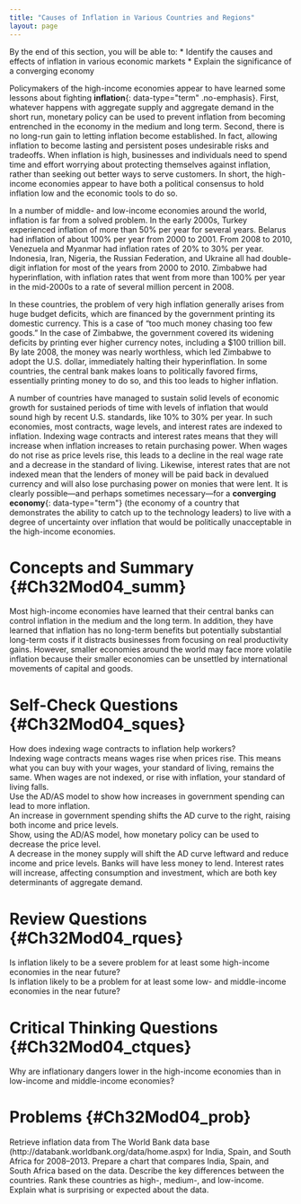 ```yaml
---
title: "Causes of Inflation in Various Countries and Regions"
layout: page
---
```



<div data-type="abstract" markdown="1">
By the end of this section, you will be able to:
* Identify the causes and effects of inflation in various economic markets
* Explain the significance of a converging economy

</div>

Policymakers of the high-income economies appear to have learned some lessons about fighting **inflation**{: data-type="term" .no-emphasis}. First, whatever happens with aggregate supply and aggregate demand in the short run, monetary policy can be used to prevent inflation from becoming entrenched in the economy in the medium and long term. Second, there is no long-run gain to letting inflation become established. In fact, allowing inflation to become lasting and persistent poses undesirable risks and tradeoffs. When inflation is high, businesses and individuals need to spend time and effort worrying about protecting themselves against inflation, rather than seeking out better ways to serve customers. In short, the high-income economies appear to have both a political consensus to hold inflation low and the economic tools to do so.

In a number of middle- and low-income economies around the world, inflation is far from a solved problem. In the early 2000s, Turkey experienced inflation of more than 50% per year for several years. Belarus had inflation of about 100% per year from 2000 to 2001. From 2008 to 2010, Venezuela and Myanmar had inflation rates of 20% to 30% per year. Indonesia, Iran, Nigeria, the Russian Federation, and Ukraine all had double-digit inflation for most of the years from 2000 to 2010. Zimbabwe had hyperinflation, with inflation rates that went from more than 100% per year in the mid-2000s to a rate of several million percent in 2008.

In these countries, the problem of very high inflation generally arises from huge budget deficits, which are financed by the government printing its domestic currency. This is a case of “too much money chasing too few goods.” In the case of Zimbabwe, the government covered its widening deficits by printing ever higher currency notes, including a $100 trillion bill. By late 2008, the money was nearly worthless, which led Zimbabwe to adopt the U.S. dollar, immediately halting their hyperinflation. In some countries, the central bank makes loans to politically favored firms, essentially printing money to do so, and this too leads to higher inflation.

A number of countries have managed to sustain solid levels of economic growth for sustained periods of time with levels of inflation that would sound high by recent U.S. standards, like 10% to 30% per year. In such economies, most contracts, wage levels, and interest rates are indexed to inflation. Indexing wage contracts and interest rates means that they will increase when inflation increases to retain purchasing power. When wages do not rise as price levels rise, this leads to a decline in the real wage rate and a decrease in the standard of living. Likewise, interest rates that are not indexed mean that the lenders of money will be paid back in devalued currency and will also lose purchasing power on monies that were lent. It is clearly possible—and perhaps sometimes necessary—for a **converging economy**{: data-type="term"} (the economy of a country that demonstrates the ability to catch up to the technology leaders) to live with a degree of uncertainty over inflation that would be politically unacceptable in the high-income economies.

#  Concepts and Summary   {#Ch32Mod04_summ}

Most high-income economies have learned that their central banks can control inflation in the medium and the long term. In addition, they have learned that inflation has no long-term benefits but potentially substantial long-term costs if it distracts businesses from focusing on real productivity gains. However, smaller economies around the world may face more volatile inflation because their smaller economies can be unsettled by international movements of capital and goods.

# Self-Check Questions   {#Ch32Mod04_sques}

<div data-type="exercise" id="Ch32Mod04_sques01">
<div data-type="problem" id="Ch32Mod04_sques01p" markdown="1">
How does indexing wage contracts to inflation help workers?

</div>
<div data-type="solution" id="Ch32Mod04_sques01s" markdown="1">
Indexing wage contracts means wages rise when prices rise. This means what you can buy with your wages, your standard of living, remains the same. When wages are not indexed, or rise with inflation, your standard of living falls.

</div>
</div>

<div data-type="exercise" id="Ch32Mod04_sques02">
<div data-type="problem" id="Ch32Mod04_sques02p" markdown="1">
Use the AD/AS model to show how increases in government spending can lead to more inflation.

</div>
<div data-type="solution" id="Ch32Mod04_sques02s" markdown="1">
An increase in government spending shifts the AD curve to the right, raising both income and price levels.

</div>
</div>

<div data-type="exercise" id="Ch32Mod04_sques03">
<div data-type="problem" id="Ch32Mod04_sques03p" markdown="1">
Show, using the AD/AS model, how monetary policy can be used to decrease the price level.

</div>
<div data-type="solution" id="Ch32Mod04_sques03s" markdown="1">
A decrease in the money supply will shift the AD curve leftward and reduce income and price levels. Banks will have less money to lend. Interest rates will increase, affecting consumption and investment, which are both key determinants of aggregate demand.

</div>
</div>

# Review Questions   {#Ch32Mod04_rques}

<div data-type="exercise" id="Ch32Mod04_rques01">
<div data-type="problem" id="Ch32Mod04_rques01p" markdown="1">
Is inflation likely to be a severe problem for at least some high-income economies in the near future?

</div>
</div>

<div data-type="exercise" id="Ch32Mod04_rques02">
<div data-type="problem" id="Ch32Mod04_rques02p" markdown="1">
Is inflation likely to be a problem for at least some low- and middle-income economies in the near future?

</div>
</div>

# Critical Thinking Questions   {#Ch32Mod04_ctques}

<div data-type="exercise" id="Ch32Mod04_ctques01">
<div data-type="problem" id="Ch32Mod04_ctques01p" markdown="1">
Why are inflationary dangers lower in the high-income economies than in low-income and middle-income economies?

</div>
</div>

# Problems   {#Ch32Mod04_prob}

<div data-type="exercise" id="Ch32Mod04_prob01">
<div data-type="problem" id="Ch32Mod04_prob01p" markdown="1">
Retrieve inflation data from The World Bank data base (http://databank.worldbank.org/data/home.aspx) for India, Spain, and South Africa for 2008–2013. Prepare a chart that compares India, Spain, and South Africa based on the data. Describe the key differences between the countries. Rank these countries as high-, medium-, and low-income. Explain what is surprising or expected about the data.

</div>
</div>

